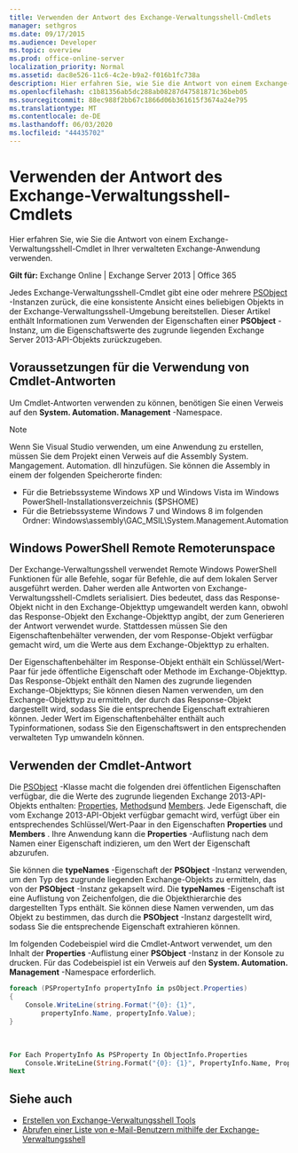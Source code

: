 ```yaml
---
title: Verwenden der Antwort des Exchange-Verwaltungsshell-Cmdlets
manager: sethgros
ms.date: 09/17/2015
ms.audience: Developer
ms.topic: overview
ms.prod: office-online-server
localization_priority: Normal
ms.assetid: dac8e526-11c6-4c2e-b9a2-f016b1fc738a
description: Hier erfahren Sie, wie Sie die Antwort von einem Exchange-Verwaltungsshell-Cmdlet in Ihrer verwalteten Exchange-Anwendung verwenden.
ms.openlocfilehash: c1b81356ab5dc288ab08287d47581871c36beb05
ms.sourcegitcommit: 88ec988f2bb67c1866d06b361615f3674a24e795
ms.translationtype: MT
ms.contentlocale: de-DE
ms.lasthandoff: 06/03/2020
ms.locfileid: "44435702"
---
```

# <a name="use-the-exchange-management-shell-cmdlet-response"></a>Verwenden der Antwort des Exchange-Verwaltungsshell-Cmdlets

Hier erfahren Sie, wie Sie die Antwort von einem Exchange-Verwaltungsshell-Cmdlet in Ihrer verwalteten Exchange-Anwendung verwenden.
  
**Gilt für:** Exchange Online | Exchange Server 2013 | Office 365
  
Jedes Exchange-Verwaltungsshell-Cmdlet gibt eine oder mehrere [PSObject](https://msdn.microsoft.com/library/system.management.automation.psobject%28VS.85%29.aspx) -Instanzen zurück, die eine konsistente Ansicht eines beliebigen Objekts in der Exchange-Verwaltungsshell-Umgebung bereitstellen. Dieser Artikel enthält Informationen zum Verwenden der Eigenschaften einer **PSObject** -Instanz, um die Eigenschaftswerte des zugrunde liegenden Exchange Server 2013-API-Objekts zurückzugeben. 
  
## <a name="prerequisites-for-using-cmdlet-responses"></a>Voraussetzungen für die Verwendung von Cmdlet-Antworten
<a name="prerequisites_bk"> </a>

Um Cmdlet-Antworten verwenden zu können, benötigen Sie einen Verweis auf den **System. Automation. Management** -Namespace. 
  
> [!NOTE]
>  Wenn Sie Visual Studio verwenden, um eine Anwendung zu erstellen, müssen Sie dem Projekt einen Verweis auf die Assembly System. Mangagement. Automation. dll hinzufügen. Sie können die Assembly in einem der folgenden Speicherorte finden: 
> - Für die Betriebssysteme Windows XP und Windows Vista im Windows PowerShell-Installationsverzeichnis ($PSHOME) 
> - Für die Betriebssysteme Windows 7 und Windows 8 im folgenden Ordner: Windows\assembly\GAC_MSIL\System.Management.Automation 
  
## <a name="windows-powershell-remote-runspace"></a>Windows PowerShell Remote Remoterunspace
<a name="usingremoterunspace_bk"> </a>

Der Exchange-Verwaltungsshell verwendet Remote Windows PowerShell Funktionen für alle Befehle, sogar für Befehle, die auf dem lokalen Server ausgeführt werden. Daher werden alle Antworten von Exchange-Verwaltungsshell-Cmdlets serialisiert. Dies bedeutet, dass das Response-Objekt nicht in den Exchange-Objekttyp umgewandelt werden kann, obwohl das Response-Objekt den Exchange-Objekttyp angibt, der zum Generieren der Antwort verwendet wurde. Stattdessen müssen Sie den Eigenschaftenbehälter verwenden, der vom Response-Objekt verfügbar gemacht wird, um die Werte aus dem Exchange-Objekttyp zu erhalten.
  
Der Eigenschaftenbehälter im Response-Objekt enthält ein Schlüssel/Wert-Paar für jede öffentliche Eigenschaft oder Methode im Exchange-Objekttyp. Das Response-Objekt enthält den Namen des zugrunde liegenden Exchange-Objekttyps; Sie können diesen Namen verwenden, um den Exchange-Objekttyp zu ermitteln, der durch das Response-Objekt dargestellt wird, sodass Sie die entsprechende Eigenschaft extrahieren können. Jeder Wert im Eigenschaftenbehälter enthält auch Typinformationen, sodass Sie den Eigenschaftswert in den entsprechenden verwalteten Typ umwandeln können.
  
## <a name="use-the-cmdlet-response"></a>Verwenden der Cmdlet-Antwort
<a name="usingPSObject_bk"> </a>

Die [PSObject](https://msdn.microsoft.com/library/system.management.automation.psobject%28VS.85%29.aspx) -Klasse macht die folgenden drei öffentlichen Eigenschaften verfügbar, die die Werte des zugrunde liegenden Exchange 2013-API-Objekts enthalten: [Properties](https://msdn.microsoft.com/library/system.management.automation.psobject.properties%28VS.85%29.aspx), [Methods](https://msdn.microsoft.com/library/system.management.automation.psobject.methods%28VS.85%29.aspx)und [Members](https://msdn.microsoft.com/library/system.management.automation.psobject.members%28VS.85%29.aspx). Jede Eigenschaft, die vom Exchange 2013-API-Objekt verfügbar gemacht wird, verfügt über ein entsprechendes Schlüssel/Wert-Paar in den Eigenschaften **Properties** und **Members** . Ihre Anwendung kann die **Properties** -Auflistung nach dem Namen einer Eigenschaft indizieren, um den Wert der Eigenschaft abzurufen. 
  
Sie können die **typeNames** -Eigenschaft der **PSObject** -Instanz verwenden, um den Typ des zugrunde liegenden Exchange-Objekts zu ermitteln, das von der **PSObject** -Instanz gekapselt wird. Die **typeNames** -Eigenschaft ist eine Auflistung von Zeichenfolgen, die die Objekthierarchie des dargestellten Typs enthält. Sie können diese Namen verwenden, um das Objekt zu bestimmen, das durch die **PSObject** -Instanz dargestellt wird, sodass Sie die entsprechende Eigenschaft extrahieren können. 
  
Im folgenden Codebeispiel wird die Cmdlet-Antwort verwendet, um den Inhalt der **Properties** -Auflistung einer **PSObject** -Instanz in der Konsole zu drucken. Für das Codebeispiel ist ein Verweis auf den **System. Automation. Management** -Namespace erforderlich. 
  
```cs
foreach (PSPropertyInfo propertyInfo in psObject.Properties)
{
    Console.WriteLine(string.Format("{0}: {1}",
        propertyInfo.Name, propertyInfo.Value);
}
```

<br/>

```vb
For Each PropertyInfo As PSProperty In ObjectInfo.Properties
    Console.WriteLine(String.Format("{0}: {1}", PropertyInfo.Name, PropertyInfo.Value))
Next

```

## <a name="see-also"></a>Siehe auch

- [Erstellen von Exchange-Verwaltungsshell Tools](create-exchange-management-shell-tools.md)   
- [Abrufen einer Liste von e-Mail-Benutzern mithilfe der Exchange-Verwaltungsshell](how-to-get-a-list-of-mail-users-by-using-the-exchange-management-shell.md)
    

